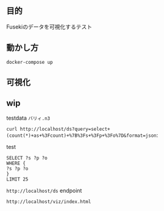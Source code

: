 ## 目的
Fusekiのデータを可視化するテスト

## 動かし方
`docker-compose up`

## 可視化


## wip

testdata `バリィ.n3`

`curl http://localhost/ds?query=select+(count(*)+as+%3Fcount)+%7B%3Fs+%3Fp+%3Fo%7D&format=json`:

test  

```
SELECT ?s ?p ?o
WHERE {
?s ?p ?o
}
LIMIT 25
```

`http://localhost/ds` endpoint


`http://localhost/viz/index.html`
